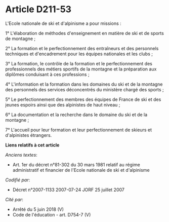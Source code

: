 # Article D211-53

L'Ecole nationale de ski et d'alpinisme a pour missions :

1° L'élaboration de méthodes d'enseignement en matière de ski et de sports de montagne ;

2° La formation et le perfectionnement des entraîneurs et des personnels techniques et d'encadrement pour les équipes
nationales et les clubs ;

3° La formation, le contrôle de la formation et le perfectionnement des professionnels des métiers sportifs de la montagne et
la préparation aux diplômes conduisant à ces professions ;

4° L'information et la formation dans les domaines du ski et de la montagne des personnels des services déconcentrés du
ministère chargé des sports ;

5° Le perfectionnement des membres des équipes de France de ski et des jeunes espoirs ainsi que des alpinistes de haut
niveau ;

6° La documentation et la recherche dans le domaine du ski et de la montagne ;

7° L'accueil pour leur formation et leur perfectionnement de skieurs et d'alpinistes étrangers.

**Liens relatifs à cet article**

_Anciens textes_:

  - Art. 1er du décret n°81-302 du 30 mars 1981 relatif au régime administratif et financier de l'Ecole nationale de ski et d'alpinisme

_Codifié par_:

  - Décret n°2007-1133 2007-07-24 JORF 25 juillet 2007

_Cité par_:

  - Arrêté du 5 juin 2018 (V)
  - Code de l'éducation - art. D754-7 (V)
